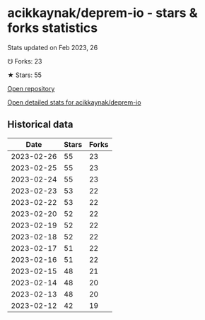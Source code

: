 # acikkaynak/deprem-io - stars & forks statistics

Stats updated on Feb 2023, 26

☋ Forks: 23

★ Stars: 55

[Open repository](https://github.com/acikkaynak/deprem-io)

[Open detailed stats for acikkaynak/deprem-io](https://reviewgithub.com/rep/acikkaynak/deprem-io)

## Historical data
| Date | Stars | Forks |
|------|-------|-------|
| 2023-02-26 | 55 | 23 | 
| 2023-02-25 | 55 | 23 | 
| 2023-02-24 | 55 | 23 | 
| 2023-02-23 | 53 | 22 | 
| 2023-02-22 | 53 | 22 | 
| 2023-02-20 | 52 | 22 | 
| 2023-02-19 | 52 | 22 | 
| 2023-02-18 | 52 | 22 | 
| 2023-02-17 | 51 | 22 | 
| 2023-02-16 | 51 | 22 | 
| 2023-02-15 | 48 | 21 | 
| 2023-02-14 | 48 | 20 | 
| 2023-02-13 | 48 | 20 | 
| 2023-02-12 | 42 | 19 | 

